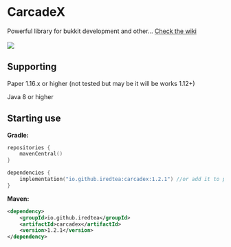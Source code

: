# CarcadeX
Powerful library for bukkit development and other... [Check the wiki](https://github.com/iRedTea/CarcadeX/wiki)<br><br>
<img src="https://avatars.mds.yandex.net/i?id=8458a3c4d58a218117793a333b1500207758024b_l-9065769-images-thumbs&n=13"></img>

Supporting
---------------
<p>Paper 1.16.x or higher (not tested but may be it will be works 1.12+)</p>
<p>Java 8 or higher</p>

Starting use
---------------
**Gradle:**
```kotlin
repositories {
    mavenCentral()
}

dependencies {
    implementation("io.github.iredtea:carcadex:1.2.1") //or add it to plugin.yml: libraries and set compileOnly
}
```
**Maven:**
```xml
<dependency>
    <groupId>io.github.iredtea</groupId>
    <artifactId>carcadex</artifactId>
    <version>1.2.1</version>
</dependency>
```

